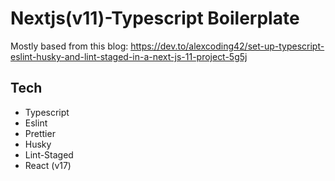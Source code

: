 # Nextjs(v11)-Typescript Boilerplate
Mostly based from this blog:
https://dev.to/alexcoding42/set-up-typescript-eslint-husky-and-lint-staged-in-a-next-js-11-project-5g5j

## Tech
- Typescript
- Eslint
- Prettier
- Husky
- Lint-Staged
- React (v17)